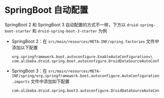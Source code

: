 # SpringBoot 自动配置

SpringBoot 2 和 SpringBoot 3 自动配置的方式不一样，下方以 `druid-spring-boot-starter` 和 `druid-spring-boot-3-starter` 为例

- SpringBoot 2：在  `src/main/resources/META-INF/spring.factories` 文件中添加以下配置

  ```properties
  org.springframework.boot.autoconfigure.EnableAutoConfiguration=\
  com.alibaba.druid.spring.boot.autoconfigure.DruidDataSourceAutoConfigure
  ```

- SpringBoot 3：在 `src/main/resources/META-INF/spring/org.springframework.boot.autoconfigure.AutoConfiguration.imports` 文件中添加如下配置

  ```properties
  com.alibaba.druid.spring.boot3.autoconfigure.DruidDataSourceAutoConfigure
  ```

  